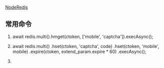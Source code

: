 [NodeRedis](https://github.com/NodeRedis/node_redis)


## 常用命令
1. await redis.multi().hmget(ctoken, ['mobile', 'captcha']).execAsync();

2. await redis.multi()
                    .hset(ctoken, 'captcha', code)
                    .hset(ctoken, 'mobile', mobile)
                    .expire(ctoken, extend_param.expire * 60)
                    .execAsync();

3. 